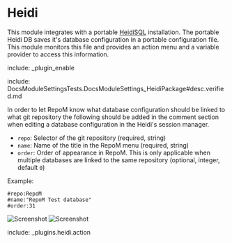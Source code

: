 # Heidi

This module integrates with a portable [HeidiSQL](https://www.heidisql.com/) installation. The portable Heidi DB saves it's database configuration in a portable configuration file.
This module monitors this file and provides an action menu and a variable provider to access this information.

include: _plugin_enable

include: DocsModuleSettingsTests.DocsModuleSettings_HeidiPackage#desc.verified.md

In order to let RepoM know what database configuration should be linked to what git repository the following should be added in the comment section when editing a database configuration in the Heidi's session manager.

- `repo`: Selector of the git repository (required, string)
- `name`: Name of the title in the RepoM menu (required, string)
- `order`: Order of appearance in RepoM. This is only applicable when multiple databases are linked to the same repository (optional, integer, default `0`)

Example:

```text
#repo:RepoM
#name:"RepoM Test database" 
#order:31
```

![Screenshot](HeidiSQL.png)
![Screenshot](HeidiInRepoM.png)

include: _plugins.heidi.action
